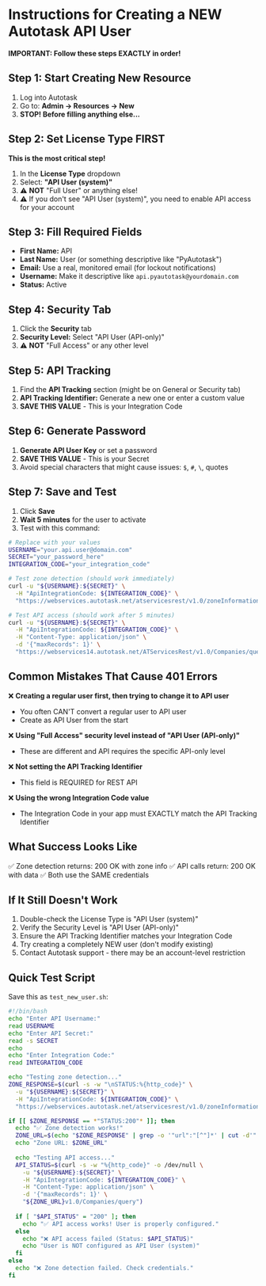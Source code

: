# Instructions for Creating a NEW Autotask API User

**IMPORTANT: Follow these steps EXACTLY in order!**

## Step 1: Start Creating New Resource
1. Log into Autotask
2. Go to: **Admin → Resources → New**
3. **STOP! Before filling anything else...**

## Step 2: Set License Type FIRST
**This is the most critical step!**
1. In the **License Type** dropdown
2. Select: **"API User (system)"**
3. ⚠️ **NOT** "Full User" or anything else!
4. ⚠️ If you don't see "API User (system)", you need to enable API access for your account

## Step 3: Fill Required Fields
- **First Name:** API
- **Last Name:** User (or something descriptive like "PyAutotask")
- **Email:** Use a real, monitored email (for lockout notifications)
- **Username:** Make it descriptive like `api.pyautotask@yourdomain.com`
- **Status:** Active

## Step 4: Security Tab
1. Click the **Security** tab
2. **Security Level:** Select "API User (API-only)"
3. ⚠️ **NOT** "Full Access" or any other level

## Step 5: API Tracking
1. Find the **API Tracking** section (might be on General or Security tab)
2. **API Tracking Identifier:** Generate a new one or enter a custom value
3. **SAVE THIS VALUE** - This is your Integration Code

## Step 6: Generate Password
1. **Generate API User Key** or set a password
2. **SAVE THIS VALUE** - This is your Secret
3. Avoid special characters that might cause issues: `$`, `#`, `\`, quotes

## Step 7: Save and Test
1. Click **Save**
2. **Wait 5 minutes** for the user to activate
3. Test with this command:

```bash
# Replace with your values
USERNAME="your.api.user@domain.com"
SECRET="your_password_here"
INTEGRATION_CODE="your_integration_code"

# Test zone detection (should work immediately)
curl -u "${USERNAME}:${SECRET}" \
  -H "ApiIntegrationCode: ${INTEGRATION_CODE}" \
  "https://webservices.autotask.net/atservicesrest/v1.0/zoneInformation?user=${USERNAME}"

# Test API access (should work after 5 minutes)
curl -u "${USERNAME}:${SECRET}" \
  -H "ApiIntegrationCode: ${INTEGRATION_CODE}" \
  -H "Content-Type: application/json" \
  -d '{"maxRecords": 1}' \
  "https://webservices14.autotask.net/ATServicesRest/v1.0/Companies/query"
```

## Common Mistakes That Cause 401 Errors

❌ **Creating a regular user first, then trying to change it to API user**
- You often CAN'T convert a regular user to API user
- Create as API User from the start

❌ **Using "Full Access" security level instead of "API User (API-only)"**
- These are different and API requires the specific API-only level

❌ **Not setting the API Tracking Identifier**
- This field is REQUIRED for REST API

❌ **Using the wrong Integration Code value**
- The Integration Code in your app must EXACTLY match the API Tracking Identifier

## What Success Looks Like

✅ Zone detection returns: 200 OK with zone info
✅ API calls return: 200 OK with data
✅ Both use the SAME credentials

## If It Still Doesn't Work

1. Double-check the License Type is "API User (system)"
2. Verify the Security Level is "API User (API-only)"
3. Ensure the API Tracking Identifier matches your Integration Code
4. Try creating a completely NEW user (don't modify existing)
5. Contact Autotask support - there may be an account-level restriction

## Quick Test Script

Save this as `test_new_user.sh`:

```bash
#!/bin/bash
echo "Enter API Username:"
read USERNAME
echo "Enter API Secret:"
read -s SECRET
echo
echo "Enter Integration Code:"
read INTEGRATION_CODE

echo "Testing zone detection..."
ZONE_RESPONSE=$(curl -s -w "\nSTATUS:%{http_code}" \
  -u "${USERNAME}:${SECRET}" \
  -H "ApiIntegrationCode: ${INTEGRATION_CODE}" \
  "https://webservices.autotask.net/atservicesrest/v1.0/zoneInformation?user=${USERNAME}")

if [[ $ZONE_RESPONSE == *"STATUS:200"* ]]; then
  echo "✅ Zone detection works!"
  ZONE_URL=$(echo "$ZONE_RESPONSE" | grep -o '"url":"[^"]*' | cut -d'"' -f4)
  echo "Zone URL: $ZONE_URL"
  
  echo "Testing API access..."
  API_STATUS=$(curl -s -w "%{http_code}" -o /dev/null \
    -u "${USERNAME}:${SECRET}" \
    -H "ApiIntegrationCode: ${INTEGRATION_CODE}" \
    -H "Content-Type: application/json" \
    -d '{"maxRecords": 1}' \
    "${ZONE_URL}v1.0/Companies/query")
  
  if [ "$API_STATUS" = "200" ]; then
    echo "✅ API access works! User is properly configured."
  else
    echo "❌ API access failed (Status: $API_STATUS)"
    echo "User is NOT configured as API User (system)"
  fi
else
  echo "❌ Zone detection failed. Check credentials."
fi
```